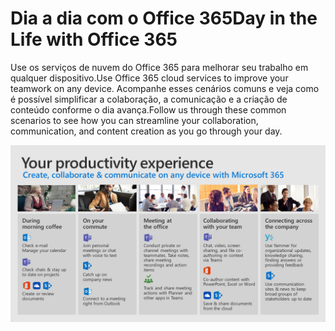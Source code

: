 # <a name="day-in-the-life-with-office-365"></a><span data-ttu-id="b4021-101">Dia a dia com o Office 365</span><span class="sxs-lookup"><span data-stu-id="b4021-101">Day in the Life with Office 365</span></span>

<span data-ttu-id="b4021-102">Use os serviços de nuvem do Office 365 para melhorar seu trabalho em qualquer dispositivo.</span><span class="sxs-lookup"><span data-stu-id="b4021-102">Use Office 365 cloud services to improve your teamwork on any device.</span></span>  <span data-ttu-id="b4021-103">Acompanhe esses cenários comuns e veja como é possível simplificar a colaboração, a comunicação e a criação de conteúdo conforme o dia avança.</span><span class="sxs-lookup"><span data-stu-id="b4021-103">Follow us through these common scenarios to see how you can streamline your collaboration, communication, and content creation as you go through your day.</span></span>  

![Visual Dia a dia](media/m365day.png)

